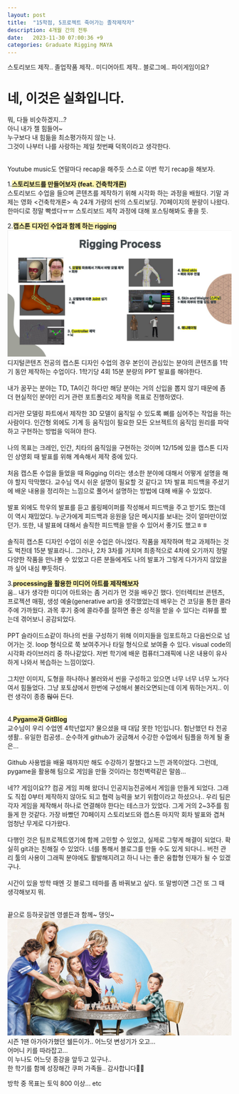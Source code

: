 ```yaml
---
layout: post
title:  "15학점, 5프로젝트 죽어가는 졸작제작자"
description: 4개월 간의 전투
date:   2023-11-30 07:00:36 +9
categories: Graduate Rigging MAYA
---
```


스토리보드 제작..
졸업작품 제작..
미디어아트 제작..
블로그에.. 파이게임이요?

# 네, 이것은 실화입니다.
뭐, 다들 비슷하겠지...? <br>
아니 내가 젤 힘들어~ <br>
누구보다 내 힘듦을 최소평가하지 않는 나.<br> 
그것이 나부터 나를 사랑하는 제일 첫번째 덕목이라고 생각한다.<br><br>

Youtube music도 연말마다 recap을 해주듯 스스로 이번 학기 recap을 해보자.

1.**<span style = 'background-color:#fff5b1'>스토리보드를 만들어보자 (feat. 건축학개론)</span>**<br>
스토리보드 수업을 들으며 콘텐츠를 제작하기 위해 시각화 하는 과정을 배웠다. 기말 과제는 영화 <건축학개론> 속 24개 가량의 씬의 스토리보딩. 70페이지의 분량이 나왔다. 한마디로 정말 빡셌다ㅠㅠ 스토리보드 제작 과정에 대해 포스팅해봐도 좋을 듯. 
<br>

2.**<span style = 'background-color:#fff5b1'>캡스톤 디자인 수업과 함께 하는 rigging</span>** <br>
![ddd](/image/post_231130/rig.jpg)
디지털콘텐츠 전공의 캡스톤 디자인 수업의 경우 본인이 관심있는 분야의 콘텐츠를 1학기 동안 제작하는 수업이다. 1학기당 4회 15분 분량의 PPT 발표를 해야한다. <br><br>
내가 꿈꾸는 분야는 TD, TA이긴 하다만 해당 분야는 거의 신입을 뽑지 않기 때문에 좀 더 현실적인 분야인 리거 관련 포트폴리오 제작을 목표로 진행하였다.<br><br>
리거란 모델링 파트에서 제작한 3D 모델이 움직일 수 있도록 뼈를 심어주는 작업을 하는 사람이다. 인간형 외에도 기계 등 움직임이 필요한 모든 오브젝트의 움직임 원리를 파악하고 구현하는 방법을 익혀야 한다.<br><br> 
나의 목표는 크레인, 인간, 치타의 움직임을 구현하는 것이며 12/15에 있을 캡스톤 디자인 상영회 때 발표를 위해 계속해서 제작 중에 있다. <br><br>
처음 캡스톤 수업을 들었을 때 Rigging 이라는 생소한 분야에 대해서 어떻게 설명을 해야 할지 막막했다. 교수님 역시 쉬운 설명이 필요할 것 같다고 1차 발표 피드백을 주셨기에 배운 내용을 정리하는 느낌으로 풀어서 설명하는 방법에 대해 배울 수 있었다. <br><br>
발표 외에도 학우의 발표를 듣고 롤링페이퍼를 작성해서 피드백을 주고 받기도 했는데 이 역시 재밌었다. 누군가에게 피드백과 응원을 담은 메시지를 보내는 것이 얼마만이었던가. 또한, 내 발표에 대해서 솔직한 피드백을 받을 수 있어서 좋기도 했고ㅎㅎ <br><br>
솔직히 캡스톤 디자인 수업이 쉬운 수업은 아니었다. 작품을 제작하며 학교 과제하는 것도 벅찬데 15분 발표라니.. 그러나, 2차 3차를 거치며 최종적으로 4차에 오기까지 정말 다양한 작품을 만나볼 수 있었고 다른 분들에게도 나의 발표가 그렇게 다가가지 않았을까 싶어 내심 뿌듯하다.
<br>

3.**<span style = 'background-color:#fff5b1'>processing을 활용한 미디어 아트를 제작해보자</span>**<br>
움.. 내가 생각한 미디어 아트와는 좀 거리가 먼 것을 배우긴 했다. 인터렉티브 콘텐츠, 프로젝션 매핑, 생성 예술(generative art)을 생각했었는데 배우는 건 코딩을 통한 콜라주에 가까웠다. 과목 후기 중에 콜라주를 잘하면 좋은 성적을 받을 수 있다는 리뷰를 봤는데 겪어보니 공감되었다. <br><br>
PPT 슬라이드쇼같이 하나의 씬을 구성하기 위해 이미지들을 임포트하고 다음씬으로 넘어가는 것. loop 형식으로 쭉 보여주거나 타일 형식으로 보여줄 수 있다. visual code의 시각화 라이브러리 중 하나같았다. 저번 학기에 배운 컴퓨터그래픽에 나온 내용이 유사하게 나와서 복습하는 느낌이었다. <br><br>
그치만 이미지, 도형을 하나하나 불러와서 씬을 구성하고 있으면 너무 너무 너무 노가다여서 힘들었다. 그냥 포토샵에서 한번에 구성해서 불러오면되는데 이게 뭐하는거지.. 이런 생각이 종종 ~~많이~~ 든다. <br><br>

4.**<span style = 'background-color:#fff5b1'>Pygame과 GitBlog</span>**<br>
교수님이 우리 수업엔 4학년없지? 물으셨을 때 대답 못한 1인입니다. 험난했던 타 전공 생활.. 유일한 컴공생.. 순수하게 github가 궁금해서 수강한 수업에서 팀플을 하게 될 줄은... <br><br>
Github 사용법을 배울 때까지만 해도 수강하기 잘했다고 느낀 과목이었다. 그런데, pygame을 활용해 팀으로 게임을 만들 것이라는 청천벽력같은 말씀... <br><br>
네?? 게임이요?? 컴공 게임 피해 왔더니 인공지능전공에서 게임을 만들게 되었다. 그래도 직접 0부터 제작하지 않아도 되고 협력 능력을 보기 위함이라고 하셨으나.. 우리 팀은 각자 게임을 제작해서 하나로 연결해야 한다는 테스크가 있었다. 그게 거의 2~3주를 힘들게 한 것같다. 가장 바빴던 70페이지 스토리보드와 캡스톤 마지막 회차 발표와 겹쳐 엄청난 무게로 다가왔다. <br><br>
다행인 것은 팀프로젝트였기에 함께 고민할 수 있었고, 실제로 그렇게 해결이 되었다. 확실히 git과는 친해질 수 있었다. 너를 통해서 블로그를 만들 수도 있게 되다니.. 버전 관리 툴의 사용이 그래픽 분야에도 활발해지려고 하니 나는 좋은 융합형 인재가 될 수 있겠구나. <br><br>
시간이 있을 방학 때엔 깃 블로그 테마를 좀 바꿔보고 싶다. 또 말썽이면 그건 또 그 때 생각해보지 뭐. 
<br><br>


끝으로 등하굣길엔 영셸든과 함께~ 댕잇~ <br>
![dear sheldon](/image/post_231130/ys.jpg)
시즌 1땐 아가아가했던 쉘든이가.. 어느덧 변성기가 오고...<br>
어머니 키를 따라잡고... <br> 
이 누나도 어느덧 종강을 앞두고 있구나..<br> 
한 학기를 함께 성장해간 쿠퍼 가족들.. 감사합니다🙏🏻<br>

방학 중 목표는 토익 800 이상... etc
